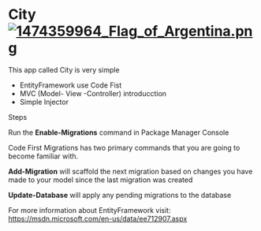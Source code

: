 # City [![1474359964_Flag_of_Argentina.png](http://s12.postimg.org/vsp5wmg3x/1474359964_Flag_of_Argentina.png)](http://postimg.org/image/w5gk2sydl/) 



This app called City is very simple

* EntityFramework use Code Fist
* MVC (Model- View -Controller) introducction
* Simple Injector


Steps

Run the **Enable-Migrations** command in Package Manager Console

Code First Migrations has two primary commands that you are going to become familiar with.

**Add-Migration** will scaffold the next migration based on changes you have made to your model since the last migration was created

**Update-Database** will apply any pending migrations to the database

For more information about EntityFramework visit: https://msdn.microsoft.com/en-us/data/ee712907.aspx
